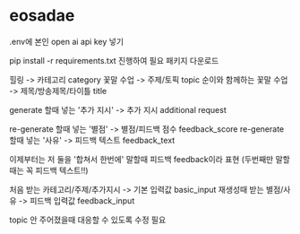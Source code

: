 # eosadae

.env에 본인 open ai api key 넣기

pip install -r requirements.txt 진행하여 필요 패키지 다운로드

힐링 -> 카테고리 category
꽃말 수업 -> 주제/토픽 topic
순이와 함께하는 꽃말 수업 -> 제목/방송제목/타이틀 title

generate 할때 넣는 '추가 지시' -> 추가 지시 additional request

re-generate 할때 넣는 '별점' -> 별점/피드백 점수 feedback_score
re-generate 할때 넣는 '사유' -> 피드백 텍스트 feedback_text

이제부터는 저 둘을 '합쳐서 한번에' 말할때 피드백 feedback이라 표현 (두번째만 말할때는 꼭 피드백 텍스트!!)

처음 받는 카테고리/주제/추가지시 -> 기본 입력값 basic_input
재생성때 받는 별점/사유 -> 피드백 입력값 feedback_input

topic 안 주어졌을때 대응할 수 있도록 수정 필요